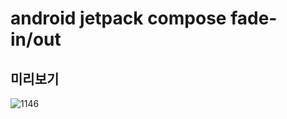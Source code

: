 # android jetpack compose fade-in/out 
## 미리보기
![1146](https://github.com/Myeongcheol-shin/fade-in-scroll/assets/82868004/f09c281e-9c0b-4adc-9444-5cdb0aa0b381)
